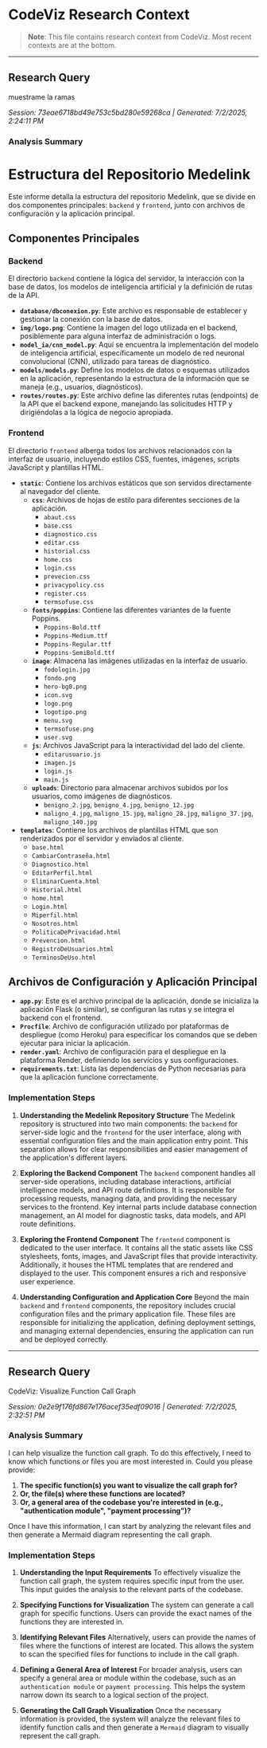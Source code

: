 # CodeViz Research Context

> **Note**: This file contains research context from CodeViz. Most recent contexts are at the bottom.

---

## Research Query

muestrame la ramas

*Session: 73eae6718bd49e753c5bd280e59268ca | Generated: 7/2/2025, 2:24:11 PM*

### Analysis Summary

# Estructura del Repositorio Medelink

Este informe detalla la estructura del repositorio Medelink, que se divide en dos componentes principales: `backend` y `frontend`, junto con archivos de configuración y la aplicación principal.

## Componentes Principales

### Backend
El directorio `backend` contiene la lógica del servidor, la interacción con la base de datos, los modelos de inteligencia artificial y la definición de rutas de la API.

*   **`database/dbconexion.py`**: Este archivo es responsable de establecer y gestionar la conexión con la base de datos.
*   **`img/logo.png`**: Contiene la imagen del logo utilizada en el backend, posiblemente para alguna interfaz de administración o logs.
*   **`model_ia/cnn_model.py`**: Aquí se encuentra la implementación del modelo de inteligencia artificial, específicamente un modelo de red neuronal convolucional (CNN), utilizado para tareas de diagnóstico.
*   **`models/models.py`**: Define los modelos de datos o esquemas utilizados en la aplicación, representando la estructura de la información que se maneja (e.g., usuarios, diagnósticos).
*   **`routes/routes.py`**: Este archivo define las diferentes rutas (endpoints) de la API que el backend expone, manejando las solicitudes HTTP y dirigiéndolas a la lógica de negocio apropiada.

### Frontend
El directorio `frontend` alberga todos los archivos relacionados con la interfaz de usuario, incluyendo estilos CSS, fuentes, imágenes, scripts JavaScript y plantillas HTML.

*   **`static`**: Contiene los archivos estáticos que son servidos directamente al navegador del cliente.
    *   **`css`**: Archivos de hojas de estilo para diferentes secciones de la aplicación.
        *   `abaut.css`
        *   `base.css`
        *   `diagnostico.css`
        *   `editar.css`
        *   `historial.css`
        *   `home.css`
        *   `login.css`
        *   `prevecion.css`
        *   `privacypolicy.css`
        *   `register.css`
        *   `termsofuse.css`
    *   **`fonts/poppins`**: Contiene las diferentes variantes de la fuente Poppins.
        *   `Poppins-Bold.ttf`
        *   `Poppins-Medium.ttf`
        *   `Poppins-Regular.ttf`
        *   `Poppins-SemiBold.ttf`
    *   **`image`**: Almacena las imágenes utilizadas en la interfaz de usuario.
        *   `fodologin.jpg`
        *   `fondo.png`
        *   `hero-bg0.png`
        *   `icon.svg`
        *   `logo.png`
        *   `logotipo.png`
        *   `menu.svg`
        *   `termsofuse.png`
        *   `user.svg`
    *   **`js`**: Archivos JavaScript para la interactividad del lado del cliente.
        *   `editarusuario.js`
        *   `imagen.js`
        *   `login.js`
        *   `main.js`
    *   **`uploads`**: Directorio para almacenar archivos subidos por los usuarios, como imágenes de diagnósticos.
        *   `benigno_2.jpg`, `benigno_4.jpg`, `benigno_12.jpg`
        *   `maligno_4.jpg`, `maligno_15.jpg`, `maligno_28.jpg`, `maligno_37.jpg`, `maligno_140.jpg`
*   **`templates`**: Contiene los archivos de plantillas HTML que son renderizados por el servidor y enviados al cliente.
    *   `base.html`
    *   `CambiarContraseña.html`
    *   `Diagnostico.html`
    *   `EditarPerfil.html`
    *   `EliminarCuenta.html`
    *   `Historial.html`
    *   `home.html`
    *   `Login.html`
    *   `Miperfil.html`
    *   `Nosotros.html`
    *   `PoliticaDePrivacidad.html`
    *   `Prevencion.html`
    *   `RegistroDeUsuarios.html`
    *   `TerminosDeUso.html`

## Archivos de Configuración y Aplicación Principal

*   **`app.py`**: Este es el archivo principal de la aplicación, donde se inicializa la aplicación Flask (o similar), se configuran las rutas y se integra el backend con el frontend.
*   **`Procfile`**: Archivo de configuración utilizado por plataformas de despliegue (como Heroku) para especificar los comandos que se deben ejecutar para iniciar la aplicación.
*   **`render.yaml`**: Archivo de configuración para el despliegue en la plataforma Render, definiendo los servicios y sus configuraciones.
*   **`requirements.txt`**: Lista las dependencias de Python necesarias para que la aplicación funcione correctamente.

### Implementation Steps

1. **Understanding the Medelink Repository Structure**
   The Medelink repository is structured into two main components: the `backend` for server-side logic and the `frontend` for the user interface, along with essential configuration files and the main application entry point. This separation allows for clear responsibilities and easier management of the application's different layers.

2. **Exploring the Backend Component**
   The `backend` component handles all server-side operations, including database interactions, artificial intelligence models, and API route definitions. It is responsible for processing requests, managing data, and providing the necessary services to the frontend. Key internal parts include database connection management, an AI model for diagnostic tasks, data models, and API route definitions.

3. **Exploring the Frontend Component**
   The `frontend` component is dedicated to the user interface. It contains all the static assets like CSS stylesheets, fonts, images, and JavaScript files that provide interactivity. Additionally, it houses the HTML templates that are rendered and displayed to the user. This component ensures a rich and responsive user experience.

4. **Understanding Configuration and Application Core**
   Beyond the main `backend` and `frontend` components, the repository includes crucial configuration files and the primary application file. These files are responsible for initializing the application, defining deployment settings, and managing external dependencies, ensuring the application can run and be deployed correctly.

---

## Research Query

CodeViz: Visualize Function Call Graph

*Session: 0e2e9f176fd867e176acef35edf09016 | Generated: 7/2/2025, 2:32:51 PM*

### Analysis Summary

I can help visualize the function call graph. To do this effectively, I need to know which functions or files you are most interested in. Could you please provide:

1.  **The specific function(s) you want to visualize the call graph for?**
2.  **Or, the file(s) where these functions are located?**
3.  **Or, a general area of the codebase you're interested in (e.g., "authentication module", "payment processing")?**

Once I have this information, I can start by analyzing the relevant files and then generate a Mermaid diagram representing the call graph.

### Implementation Steps

1. **Understanding the Input Requirements**
   To effectively visualize the function call graph, the system requires specific input from the user. This input guides the analysis to the relevant parts of the codebase.

2. **Specifying Functions for Visualization**
   The system can generate a call graph for specific functions. Users can provide the exact names of the functions they are interested in.

3. **Identifying Relevant Files**
   Alternatively, users can provide the names of files where the functions of interest are located. This allows the system to scan the specified files for functions to include in the call graph.

4. **Defining a General Area of Interest**
   For broader analysis, users can specify a general area or module within the codebase, such as an `authentication module` or `payment processing`. This helps the system narrow down its search to a logical section of the project.

5. **Generating the Call Graph Visualization**
   Once the necessary information is provided, the system will analyze the relevant files to identify function calls and then generate a `Mermaid` diagram to visually represent the call graph.

